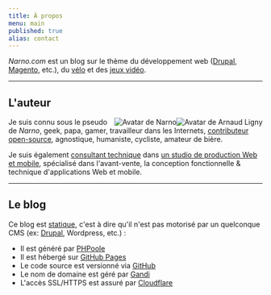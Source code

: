 ```yaml
---
title: À propos
menu: main
published: true
alias: contact
---
```

_Narno.com_ est un blog sur le thème du développement web ([Drupal](/tags/drupal/), [Magento](/tags/magento/), etc.), du [vélo](/tags/velo/) et des [jeux vidéo](/tags/jeux-video/).

----

## L'auteur

<img alt="Avatar de Arnaud Ligny" title="Arnaud Ligny" src="https://gravatar.com/avatar/f3fcff94a06971a1c4471c0385280a64?s=128" style="float:right;">
<img alt="Avatar de Narno" title="Narno" src="https://gravatar.com/avatar/324fa39cabc600993a68d1aeace25f90?s=128" style="float:right;">

Je suis connu sous le pseudo de _Narno_, geek, papa, gamer, travailleur dans les Internets, [contributeur open-source](https://github.com/Narno), agnostique, humaniste, cycliste, amateur de bière.

Je suis également [consultant technique](http://arnaudligny.fr/) dans [un studio de production Web et mobile](http://adfab.fr/), spécialisé dans l'avant-vente, la conception fonctionnelle & technique d'applications Web et mobile.

----

## Le blog

Ce blog est [statique](https://frank.taillandier.me/2016/03/08/les-gestionnaires-de-contenu-statique/), c'est à dire qu'il n'est pas motorisé par un quelconque CMS (ex: [Drupal](/tags/drupal), Wordpress, etc.) :
* Il est généré par [PHPoole](http://phpoole.org)
* Il est hébergé sur [GitHub Pages](https://pages.github.com/)
* Le code source est versionné via [GitHub](https://github.com/Narno/narno.com)
* Le nom de domaine est géré par [Gandi](http://gandi.net)
* L'accès SSL/HTTPS est assuré par [Cloudflare](https://www.cloudflare.com/)
